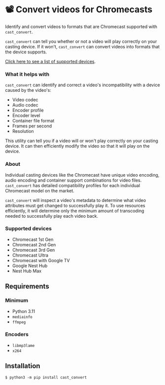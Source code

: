 # 📽️ Convert videos for Chromecasts
Identify and convert videos to formats that are Chromecast supported with `cast_convert`.

`cast_convert` can tell you whether or not a video will play correctly on your casting device. If it won't, `cast_convert` can convert videos into formats that the device supports.

[Click here to see a list of supported devices](#supported-devices).

### What it helps with
`cast_convert` can identify and correct a video's incompatibility with a device caused by the video's:
 - Video codec
 - Audio codec
 - Encoder profile
 - Encoder level
 - Container file format
 - Frames per second
 - Resolution

This utility can tell you if a video will or won't play correctly on your casting device. It can then efficiently modify the video so that it will play on the device.

### About
Individual casting devices like the Chromecast have unique video encoding, audio encoding and container support combinations for video files. `cast_convert` has detailed compatibility profiles for each individual Chromecast model on the market. 

`cast_convert` will inspect a video's metadata to determine what video attributes must get changed to successfully play it. To use resources efficiently, it will determine only the minimum amount of transcoding needed to successfully play each video back.

### Supported devices
 - Chromecast 1st Gen
 - Chromecast 2nd Gen
 - Chromecast 3rd Gen
 - Chromecast Ultra
 - Chromecast with Google TV
 - Google Nest Hub
 - Nest Hub Max

## Requirements
### Minimum
 - Python 3.11
 - `mediainfo`
 - `ffmpeg`

### Encoders
 - `libmp3lame`
 - `x264`

## Installation
```bashe
$ python3 -m pip install cast_convert
```

[//]: # ()
[//]: # (## Usage)

[//]: # (### General)

[//]: # (```)

[//]: # (alex@mbp12,1:~$ cast_convert --help)

[//]: # (Usage: cast_convert [OPTIONS] COMMAND [ARGS]...)

[//]: # ()
[//]: # (  Convert and inspect video for Chromecast compatibility)

[//]: # ()
[//]: # (Options:)

[//]: # (  --help  Show this message and exit.)

[//]: # ()
[//]: # (Commands:)

[//]: # (  convert  Convert video to Chromecast compatible...)

[//]: # (  get_cmd  Generate ffmpeg conversion command)

[//]: # (  inspect  Inspect video for transcoding options)

[//]: # ()
[//]: # (```)

[//]: # ()
[//]: # (### Inspection)

[//]: # (```)

[//]: # (alex@mbp12,1:~$ cast_convert inspect Vids/Zoolander\ 2001\ \&#40;1080p\ x265\ 10bit\ Joy\&#41;.mkv)

[//]: # (Transcode video to {'container': '', 'audio': '', 'video': 'h264'})

[//]: # ()
[//]: # (```)

[//]: # ()
[//]: # (### Conversion)

[//]: # (```)

[//]: # (alex@mbp12,1:~$ cast_convert convert --help)

[//]: # (Usage: cast_convert convert [OPTIONS] FILENAME)

[//]: # ()
[//]: # (  Convert video to Chromecast compatible encodings and container)

[//]: # ()
[//]: # (Options:)

[//]: # (  -t, --threads INTEGER  Count of threads for ffmpeg to use. Default: 4)

[//]: # (  --help                 Show this message and exit.)

[//]: # (```)

[//]: # ()
[//]: # (### Print ffmpeg call)

[//]: # (The conversion command calls ffmpeg to transcode video. The `get_cmd` command will print the ffmpeg call.)

[//]: # (```)

[//]: # (alex@mbp12,1:~$ cast_convert get_cmd Vids/Zoolander\ 2001\ \&#40;1080p\ x265\ 10bit\ Joy\&#41;.mkv)

[//]: # (ffmpeg -fflags +genpts -i "Vids/Zoolander 2001 &#40;1080p x265 10bit Joy&#41;.mkv" -c:v libx264 -preset ultrafast -crf 21 -c:a copy  -threads 4 "Vids/Zoolander 2001 &#40;1080p x265 10bit Joy&#41;_transcode.mp4")

[//]: # ()
[//]: # (```)

[//]: # ()
[//]: # (## License)

[//]: # (See `LICENSE`)
